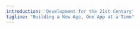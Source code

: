 ```yaml
---
introduction: 'Development for the 21st Century'
tagline: "Building a New Age, One App at a Time"
---
```

